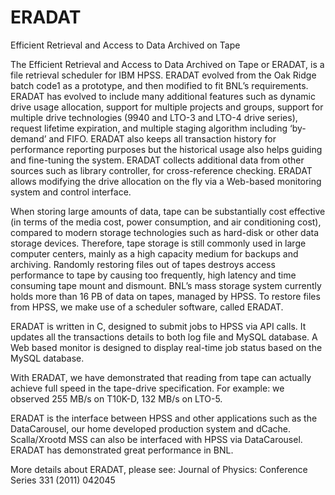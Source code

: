 # ERADAT
Efficient Retrieval and Access to Data Archived on Tape

The Efficient Retrieval and Access to Data Archived on Tape or ERADAT, is a file retrieval scheduler for IBM HPSS. 
ERADAT evolved from the Oak Ridge batch code1 as a prototype, and then modified to fit BNL’s requirements. 
ERADAT has evolved to include many additional features such as dynamic drive usage allocation, support for multiple projects 
and groups, support for multiple drive technologies (9940 and LTO-3 and LTO-4 drive series), request lifetime expiration, 
and multiple staging algorithm including ‘by-demand’ and FIFO. 
ERADAT also keeps all transaction history for performance reporting purposes but the historical usage also helps guiding and 
fine-tuning the system. ERADAT collects additional data from other sources such as library controller, for cross-reference 
checking. ERADAT allows modifying the drive allocation on the fly via a Web-based monitoring system and control interface.

When storing large amounts of data, tape can be substantially cost effective (in terms of the media cost, power consumption, 
and air conditioning cost), compared to modern storage technologies such as hard-disk or other data storage devices. 
Therefore, tape storage is still commonly used in large computer centers, mainly as a high capacity medium for backups and 
archiving.  Randomly restoring files out of tapes destroys access performance to tape by causing too frequently, high latency 
and time consuming tape mount and dismount. BNL’s mass storage system currently holds more than 16 PB of data on tapes, 
managed by HPSS. To restore files from HPSS, we make use of a scheduler software, called ERADAT.

ERADAT is written in C, designed to submit jobs to HPSS via API calls.  It updates all the transactions details to both log 
file and MySQL database.  A Web based monitor is designed to display real-time job status based on the MySQL database.

With ERADAT, we have demonstrated that reading from tape can actually achieve full speed in the tape-drive specification.  For
example: we observed 255 MB/s on T10K-D, 132 MB/s on LTO-5.

ERADAT is the interface between HPSS and other applications such as the DataCarousel, our home developed production system and 
dCache. Scalla/Xrootd MSS can also be interfaced with HPSS via DataCarousel.  ERADAT has demonstrated great performance in BNL.

More details about ERADAT, please see: Journal of Physics: Conference Series 331 (2011) 042045
